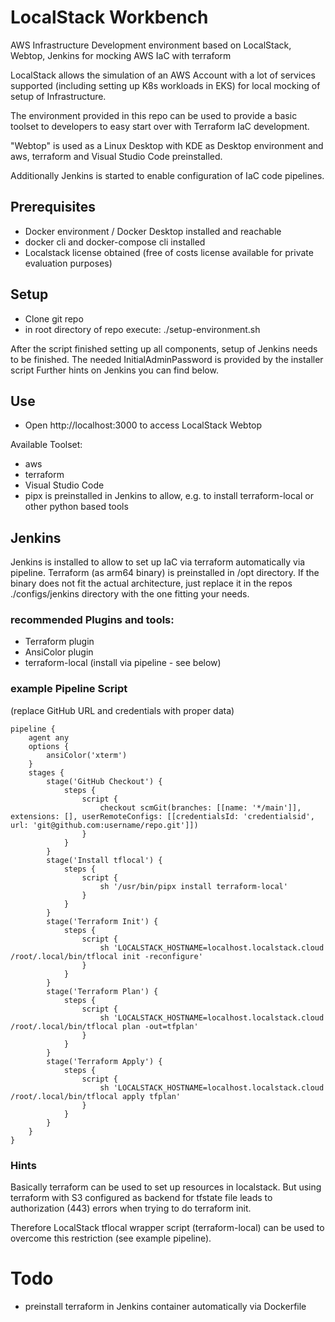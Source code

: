 # LocalStack Workbench
AWS Infrastructure Development environment based on LocalStack, Webtop, Jenkins for mocking AWS IaC with terraform

LocalStack allows the simulation of an AWS Account with a lot of services supported (including setting up K8s workloads in EKS) for local mocking of setup of Infrastructure.

The environment provided in this repo can be used to provide a basic toolset to developers to easy start over with Terraform IaC development.

"Webtop" is used as a Linux Desktop with KDE as Desktop environment and aws, terraform and Visual Studio Code preinstalled.

Additionally Jenkins is started to enable configuration of IaC code pipelines.


## Prerequisites
- Docker environment / Docker Desktop installed and reachable
- docker cli and docker-compose cli installed
- Localstack license obtained (free of costs license available for private evaluation purposes)

## Setup
- Clone git repo
- in root directory of repo execute:
./setup-environment.sh

After the script finished setting up all components, setup of Jenkins needs to be finished. The needed InitialAdminPassword is provided by the installer script
Further hints on Jenkins you can find below.

## Use
- Open http://localhost:3000 to access LocalStack Webtop

Available Toolset:
- aws
- terraform
- Visual Studio Code
- pipx is preinstalled in Jenkins to allow, e.g. to install terraform-local or other python based tools

## Jenkins
Jenkins is installed to allow to set up IaC via terraform automatically via pipeline. Terraform (as arm64 binary) is preinstalled in /opt directory. If the binary does not fit the actual architecture, just replace it in the repos ./configs/jenkins directory with the one fitting your needs.


### recommended Plugins and tools:
- Terraform plugin
- AnsiColor plugin
- terraform-local (install via pipeline - see below)

### example Pipeline Script
(replace GitHub URL and credentials with proper data)

    pipeline {
        agent any
        options {
            ansiColor('xterm')
        }
        stages {
            stage('GitHub Checkout') {
                steps {
                    script {
                        checkout scmGit(branches: [[name: '*/main']], extensions: [], userRemoteConfigs: [[credentialsId: 'credentialsid', url: 'git@github.com:username/repo.git']])
                    }
                }
            }
            stage('Install tflocal') {
                steps {
                    script {
                        sh '/usr/bin/pipx install terraform-local'
                    }
                }
            }
            stage('Terraform Init') {
                steps {
                    script {
                        sh 'LOCALSTACK_HOSTNAME=localhost.localstack.cloud /root/.local/bin/tflocal init -reconfigure'
                    }
                }
            }
            stage('Terraform Plan') {
                steps {
                    script {
                        sh 'LOCALSTACK_HOSTNAME=localhost.localstack.cloud /root/.local/bin/tflocal plan -out=tfplan'
                    }
                }
            }
            stage('Terraform Apply') {
                steps {
                    script {
                        sh 'LOCALSTACK_HOSTNAME=localhost.localstack.cloud /root/.local/bin/tflocal apply tfplan'
                    }
                }
            }
        }
    }

### Hints
Basically terraform can be used to set up resources in localstack. But using terraform with S3 configured as backend for tfstate file leads to authorization (443) errors when trying to do terraform init.

Therefore LocalStack tflocal wrapper script (terraform-local) can be used to overcome this restriction (see example pipeline).


# Todo
- preinstall terraform in Jenkins container automatically via Dockerfile